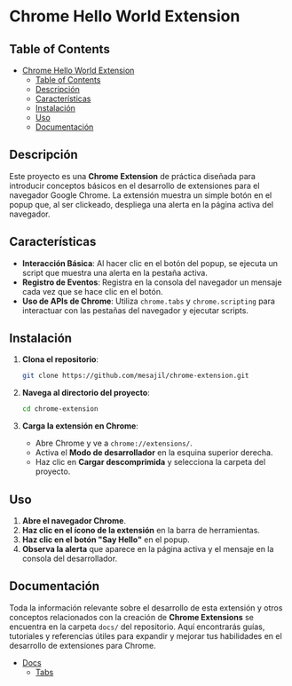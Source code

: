 # Chrome Hello World Extension

## Table of Contents

- [Chrome Hello World Extension](#chrome-hello-world-extension)
  - [Table of Contents](#table-of-contents)
  - [Descripción](#descripción)
  - [Características](#características)
  - [Instalación](#instalación)
  - [Uso](#uso)
  - [Documentación](#documentación)

## Descripción

Este proyecto es una **Chrome Extension** de práctica diseñada para introducir conceptos básicos en el desarrollo de extensiones para el navegador Google Chrome. La extensión muestra un simple botón en el popup que, al ser clickeado, despliega una alerta en la página activa del navegador.

## Características

- **Interacción Básica**: Al hacer clic en el botón del popup, se ejecuta un script que muestra una alerta en la pestaña activa.
- **Registro de Eventos**: Registra en la consola del navegador un mensaje cada vez que se hace clic en el botón.
- **Uso de APIs de Chrome**: Utiliza `chrome.tabs` y `chrome.scripting` para interactuar con las pestañas del navegador y ejecutar scripts.

## Instalación

1. **Clona el repositorio**:

   ```bash
   git clone https://github.com/mesajil/chrome-extension.git
   ```

2. **Navega al directorio del proyecto**:

   ```bash
   cd chrome-extension
   ```

3. **Carga la extensión en Chrome**:

   - Abre Chrome y ve a `chrome://extensions/`.
   - Activa el **Modo de desarrollador** en la esquina superior derecha.
   - Haz clic en **Cargar descomprimida** y selecciona la carpeta del proyecto.

## Uso

1. **Abre el navegador Chrome**.
2. **Haz clic en el ícono de la extensión** en la barra de herramientas.
3. **Haz clic en el botón "Say Hello"** en el popup.
4. **Observa la alerta** que aparece en la página activa y el mensaje en la consola del desarrollador.

## Documentación

Toda la información relevante sobre el desarrollo de esta extensión y otros conceptos relacionados con la creación de **Chrome Extensions** se encuentra en la carpeta `docs/` del repositorio. Aquí encontrarás guías, tutoriales y referencias útiles para expandir y mejorar tus habilidades en el desarrollo de extensiones para Chrome.

- [Docs](<[#chrome-hello-world-extension](https://github.com/mesajil/chrome-extension/tree/main/docs)>)
  - [Tabs](<[#table-of-contents](https://github.com/mesajil/chrome-extension/blob/main/docs/tabs.md)>)

<!-- ## Contribuciones

Este es un proyecto de práctica, pero las contribuciones son bienvenidas. Si deseas mejorar esta extensión o agregar nuevas funcionalidades, sigue estos pasos:

1. **Haz un Fork del proyecto**.
2. **Crea una rama** para tu feature (`git checkout -b feature/nueva-funcionalidad`).
3. **Realiza tus cambios** y **commitea** (`git commit -m 'Añadir nueva funcionalidad'`).
4. **Haz push** a la rama (`git push origin feature/nueva-funcionalidad`).
5. **Abre un Pull Request**.

## Licencia

Este proyecto está licenciado bajo la [Licencia MIT](LICENSE).

---

¡Gracias por utilizar y contribuir a esta Chrome Extension de práctica! -->
